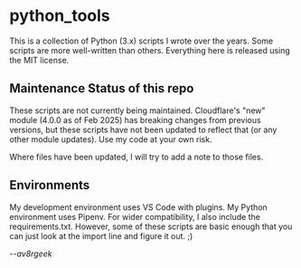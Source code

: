 # python_tools
This is a collection of Python (3.x) scripts I wrote over the years.  Some scripts are more well-written than others. Everything here is released using the MIT license.

## Maintenance Status of this repo
These scripts are not currently being maintained.  Cloudflare's "new" module (4.0.0 as of Feb 2025) has breaking changes from previous versions, but these scripts have not been updated to reflect that (or any other module updates).  Use my code at your own risk.

Where files have been updated, I will try to add a note to those files.

## Environments
My development environment uses VS Code with plugins.  My Python environment uses Pipenv.  For wider compatibility, I also include the requirements.txt.  However, some of these scripts are basic enough that you can just look at the import line and figure it out. ;)

_--av8rgeek_


